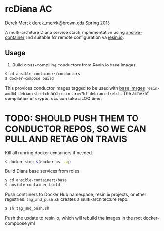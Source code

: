 rcDiana AC
===================

Derek Merck <derek_merck@brown.edu>
Spring 2018

A multi-architure Diana service stack implementation using [ansible-container][] and suitable for remote configuration va  [resin.io][].

[ansible-container]: https://docs.ansible.com/ansible-container/
[resin.io]: https://www.resin.io

Usage
-------------------

1. Build cross-compiling conductors from Resin.io base images.

```bash
$ cd ansible-containers/conductors
$ docker-compose build
```

This provides conductor images tagged to be used with [base images](https://docs.resin.io/reference/base-images/resin-base-images/) `resin-amd64-debian:stretch` and `resin-armv7hf-debian:stretch`.  The armv7hf compilation of crypto, etc. can take a LOG time.

# TODO: SHOULD PUSH THEM TO CONDUCTOR REPOS, SO WE CAN PULL AND RETAG ON TRAVIS

Kill all running docker containers if needed.

```bash
$ docker stop $(docker ps -aq)
```

Build Diana base services from roles.
```bash
$ cd ansible-containers/base
$ ansible-container build
```

Push containers to Docker Hub namespace, resin.io projects, or other registries.  `tag_and_push.sh` creates a multi-architecture repo.

```bash
$ sh tag_and_push.sh
```

Push the update to resin.io, which will rebuild the images in the root docker-compoose.yml
